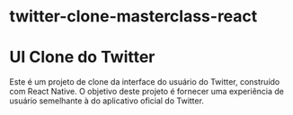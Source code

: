 # twitter-clone-masterclass-react
# UI Clone do Twitter
Este é um projeto de clone da interface do usuário do Twitter, construído com React Native. O objetivo deste projeto é fornecer uma experiência de usuário semelhante à do aplicativo oficial do Twitter.
